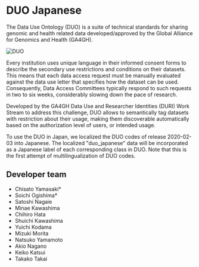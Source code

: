 # DUO Japanese

The Data Use Ontology (DUO) is a suite of technical standards for sharing genomic and health related data developed/approved by the Global Alliance for Genomics and Health (GA4GH).

![DUO](https://www.ga4gh.org/wp-content/uploads/DUO-WPFI-850x425-v3.png)

Every institution uses unique language in their informed consent forms to describe the secondary use restrictions and conditions on their datasets. This means that each data access request must be manually evaluated against the data use letter that specifies how the dataset can be used. Consequently, Data Access Committees typically respond to such requests in two to six weeks, considerably slowing down the pace of research.

Developed by the GA4GH Data Use and Researcher Identities (DURI) Work Stream to address this challenge, DUO allows to semantically tag datasets with restriction about their usage, making them discoverable automatically based on the authorization level of users, or intended usage.

To use the DUO in Japan, we localized the DUO codes of release 2020-02-03 into Japanese. The localized "duo_japanese" data will be incorporated as a Japanese label of each corresponding class in DUO.  Note that this is the first attempt of multilingualization of DUO codes. 

## Developer team

- Chisato Yamasaki* 
- Soichi Ogishima*
- Satoshi Nagaie
- Minae Kawashima
- Chihiro Hata
- Shuichi Kawashima
- Yuichi Kodama
- Mizuki Morita
- Natsuko Yamamoto
- Akio Nagano
- Keiko Katsui
- Takako Takai
